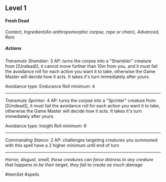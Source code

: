## Level 1
#### Fresh Dead
*Contact, Ingredient(An anthropomorphic corpse, rope or chain), Advanced, Rare*

##### Actions

*Transmute Shambler:* 3 AP: turns the corpse into a "Shambler" creature from [[Undead]], it cannot move further than 10m from you, and it must fail the avoidance roll for each action you want it to take, otherwise the Game Master will decide how it acts. It takes it's turn immediately after yours.

Avoidance type: Endurance
Roll minimum: 4

---

*Transmute Sprinter:* 4 AP: turns the corpse into a "Sprinter" creature from [[Undead]], it must fail the avoidance roll for each action you want it to take, otherwise the Game Master will decide how it acts. It takes it's turn immediately after yours.

Avoidance type: Insight
Roll minimum: 6

---

*Commanding Stance:* 2 AP: challenges targeting creatures you summoned with this spell have a 2 higher minimum until end of turn

---
*Horror, disgust, smell, these creatures can force distress to any creature that happens to be their target, they fail to create as much damage*

#itemSet #spells 